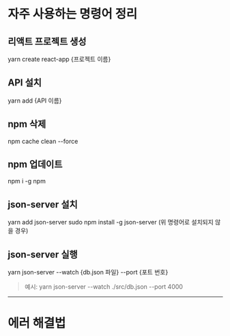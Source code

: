 # 자주 사용하는 명령어 정리

## 리액트 프로젝트 생성
yarn create react-app {프로젝트 이름}

## API 설치
yarn add {API 이름}

## npm 삭제
npm cache clean --force

## npm 업데이트
npm i -g npm

## json-server 설치
yarn add json-server
sudo npm install -g json-server (위 명령어로 설치되지 않을 경우)

## json-server 실행
yarn json-server --watch {db.json 파일} --port {포트 번호}
> 예시: yarn json-server --watch ./src/db.json --port 4000

* * *
# 에러 해결법